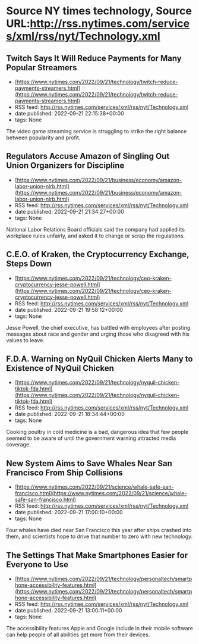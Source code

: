 # Source NY times technology, Source URL:http://rss.nytimes.com/services/xml/rss/nyt/Technology.xml

## Twitch Says It Will Reduce Payments for Many Popular Streamers
 - [https://www.nytimes.com/2022/09/21/technology/twitch-reduce-payments-streamers.html](https://www.nytimes.com/2022/09/21/technology/twitch-reduce-payments-streamers.html)
 - RSS feed: http://rss.nytimes.com/services/xml/rss/nyt/Technology.xml
 - date published: 2022-09-21 22:15:38+00:00
 - tags: None

The video game streaming service is struggling to strike the right balance between popularity and profit.

## Regulators Accuse Amazon of Singling Out Union Organizers for Discipline
 - [https://www.nytimes.com/2022/09/21/business/economy/amazon-labor-union-nlrb.html](https://www.nytimes.com/2022/09/21/business/economy/amazon-labor-union-nlrb.html)
 - RSS feed: http://rss.nytimes.com/services/xml/rss/nyt/Technology.xml
 - date published: 2022-09-21 21:34:27+00:00
 - tags: None

National Labor Relations Board officials said the company had applied its workplace rules unfairly, and asked it to change or scrap the regulations.

## C.E.O. of Kraken, the Cryptocurrency Exchange, Steps Down
 - [https://www.nytimes.com/2022/09/21/technology/ceo-kraken-cryptocurrency-jesse-powell.html](https://www.nytimes.com/2022/09/21/technology/ceo-kraken-cryptocurrency-jesse-powell.html)
 - RSS feed: http://rss.nytimes.com/services/xml/rss/nyt/Technology.xml
 - date published: 2022-09-21 19:58:12+00:00
 - tags: None

Jesse Powell, the chief executive, has battled with employees after posting messages about race and gender and urging those who disagreed with his values to leave.

## F.D.A. Warning on NyQuil Chicken Alerts Many to Existence of NyQuil Chicken
 - [https://www.nytimes.com/2022/09/21/technology/nyquil-chicken-tiktok-fda.html](https://www.nytimes.com/2022/09/21/technology/nyquil-chicken-tiktok-fda.html)
 - RSS feed: http://rss.nytimes.com/services/xml/rss/nyt/Technology.xml
 - date published: 2022-09-21 18:34:44+00:00
 - tags: None

Cooking poultry in cold medicine is a bad, dangerous idea that few people seemed to be aware of until the government warning attracted media coverage.

## New System Aims to Save Whales Near San Francisco From Ship Collisions
 - [https://www.nytimes.com/2022/09/21/science/whale-safe-san-francisco.html](https://www.nytimes.com/2022/09/21/science/whale-safe-san-francisco.html)
 - RSS feed: http://rss.nytimes.com/services/xml/rss/nyt/Technology.xml
 - date published: 2022-09-21 17:00:10+00:00
 - tags: None

Four whales have died near San Francisco this year after ships crashed into them, and scientists hope to drive that number to zero with new technology.

## The Settings That Make Smartphones Easier for Everyone to Use
 - [https://www.nytimes.com/2022/09/21/technology/personaltech/smartphone-accessibility-features.html](https://www.nytimes.com/2022/09/21/technology/personaltech/smartphone-accessibility-features.html)
 - RSS feed: http://rss.nytimes.com/services/xml/rss/nyt/Technology.xml
 - date published: 2022-09-21 13:00:11+00:00
 - tags: None

The accessibility features Apple and Google include in their mobile software can help people of all abilities get more from their devices.

